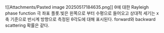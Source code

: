 ![[Attachments/Pasted image 20250517184635.png]]
θ에 대한 Rayleigh phase function 극 좌표 플롯.빛은 왼쪽으로 부터 수평으로 들어오고 상대적 세기는 x축 기준으로 반시계 방향으로 측정된 θ각도에 대해 표시된다. forward와 backward scattering 확률은 같다.